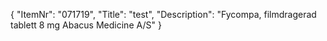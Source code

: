 {
  "ItemNr": "071719",
  "Title": "test",
  "Description": "Fycompa, filmdragerad tablett 8 mg Abacus Medicine A/S"
}